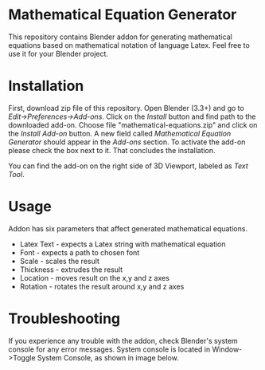 # Mathematical Equation Generator
This repository contains Blender addon for generating mathematical equations based on mathematical notation of language Latex. Feel free to use it for your Blender project.

# Installation
First, download zip file of this repository. Open Blender (3.3+) and go to _Edit->Preferences->Add-ons_. Click on the _Install_ button and find path to the downloaded add-on. Choose file "mathematical-equations.zip" and click on the _Install Add-on_ button. A new field called _Mathematical Equation Generator_ should appear in the _Add-ons_ section. To activate the add-on please check the box next to it. That concludes the installation.

You can find the add-on on the right side of 3D Viewport, labeled as _Text Tool_.

# Usage
Addon has six parameters that affect generated mathematical equations.

- Latex Text - expects a Latex string with mathematical equation 
- Font - expects a path to chosen font
- Scale - scales the result
- Thickness - extrudes the result
- Location - moves result on the x,y and z axes
- Rotation - rotates the result around x,y and z axes

# Troubleshooting
If you experience any trouble with the addon, check Blender's system console for any error messages. System console is located in Window->Toggle System Console, as shown in image below.
